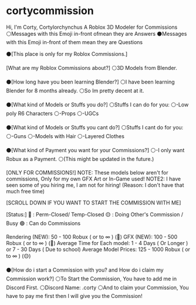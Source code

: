 # cortycommission
Hi, I'm Corty, Cortylorchynchus
A Roblox 3D Modeler for Commissions
⚪Messages with this Emoji in-front ofmean they are Answers 
⚫Messages with this Emoji in-front of them mean they are Questions

⚫[This place is only for my Roblox Commissions.]

[What are my Roblox Commissions about?]
⚪3D Models from Blender.

⚫[How long have you been learning Blender?]
⚪I have been learning Blender for 8 months already.
⚪So Im pretty decent at it.

⚫[What kind of Models or Stuffs you do?]
⚪Stuffs I can do for you:
⚪-Low poly R6 Characters
⚪-Props
⚪-UGCs

⚫[What kind of Models or Stuffs you cant do?]
⚪Stuffs I cant do for you:
⚪-Guns
⚪-Models with Hair
⚪-Layered Clothes

⚫[What kind of Payment you want for your Commissions?]
⚪-I only want Robux as a Payment.
⚪(This might be updated in the future.)

[ONLY FOR COMMISSIONS!]
NOTE:  These models below aren't for commissions, Only for my own GFX Art or In-Game used!
NOTE2:  I have seen some of you hiring me, I am not for hiring! (Reason: I don't have that much free time)

[SCROLL DOWN IF YOU WANT TO START THE COMMISSION WITH ME]

[Status:]
🔴 : Perm-Closed/ Temp-Closed
🟡 : Doing Other's Commission / Busy
🟢 : Can do Commissions

Rendering (NEW): 50 - 100 Robux ( or to ∞ )  (🔴)
GFX (NEW): 100 - 500 Robux ( or to ∞ )  (🔴)
Average Time for Each model: 1 - 4 Days ( Or Longer ) or 7 - 30 Days ( Due to school)
Average Model Prices: 125 - 1000 Robux ( or to ∞ ) (🟡)

⚫[How do i start a Commission with you? and How do i claim my Commission work?]
⚪To Start the Commission, You have to add me in Discord First.
⚪Discord Name: .corty
⚪And to claim your Commission, You have to pay me first then I will give you the Commission!

